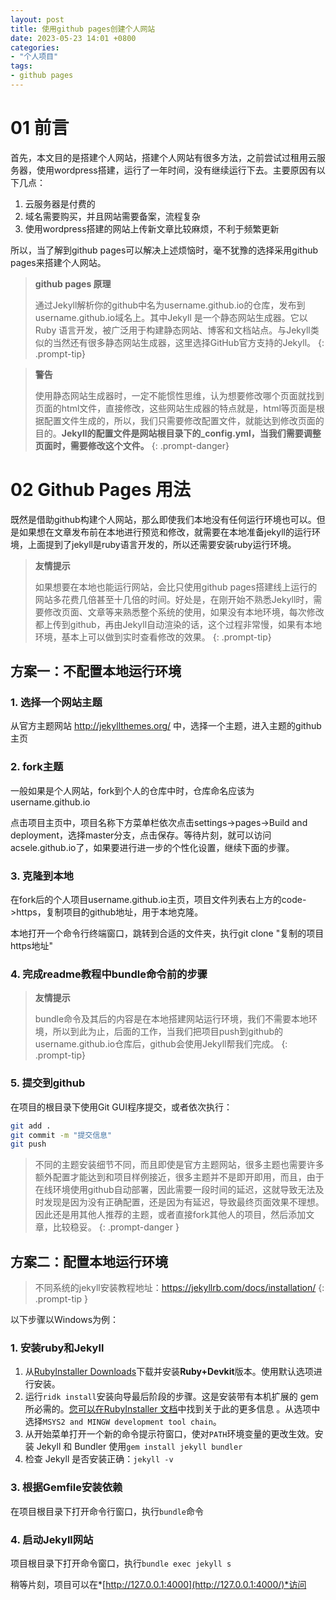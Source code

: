```yaml
---
layout: post
title: 使用github pages创建个人网站
date: 2023-05-23 14:01 +0800
categories: 
- "个人项目"
tags: 
- github pages
---
```


# 01 前言

首先，本文目的是搭建个人网站，搭建个人网站有很多方法，之前尝试过租用云服务器，使用wordpress搭建，运行了一年时间，没有继续运行下去。主要原因有以下几点：

1. 云服务器是付费的
2. 域名需要购买，并且网站需要备案，流程复杂
3. 使用wordpress搭建的网站上传新文章比较麻烦，不利于频繁更新

所以，当了解到github pages可以解决上述烦恼时，毫不犹豫的选择采用github pages来搭建个人网站。

> **github pages 原理**
>
> 通过Jekyll解析你的github中名为username.github.io的仓库，发布到username.github.io域名上。其中Jekyll 是一个静态网站生成器。它以 Ruby 语言开发，被广泛用于构建静态网站、博客和文档站点。与Jekyll类似的当然还有很多静态网站生成器，这里选择GitHub官方支持的Jekyll。
{: .prompt-tip}


> **警告**
>
> 使用静态网站生成器时，一定不能惯性思维，认为想要修改哪个页面就找到页面的html文件，直接修改，这些网站生成器的特点就是，html等页面是根据配置文件生成的，所以，我们只需要修改配置文件，就能达到修改页面的目的。**Jekyll的配置文件是网站根目录下的_config.yml，当我们需要调整页面时，需要修改这个文件。**
{: .prompt-danger}



# 02 Github Pages 用法
既然是借助github构建个人网站，那么即使我们本地没有任何运行环境也可以。但是如果想在文章发布前在本地进行预览和修改，就需要在本地准备jekyll的运行环境，上面提到了jekyll是ruby语言开发的，所以还需要安装ruby运行环境。
> **友情提示**
>
> 如果想要在本地也能运行网站，会比只使用github pages搭建线上运行的网站多花费几倍甚至十几倍的时间。好处是，在刚开始不熟悉Jekyll时，需要修改页面、文章等来熟悉整个系统的使用，如果没有本地环境，每次修改都上传到github，再由Jekyll自动渲染的话，这个过程非常慢，如果有本地环境，基本上可以做到实时查看修改的效果。
{: .prompt-tip}



## 方案一：不配置本地运行环境

### 1. 选择一个网站主题

从官方主题网站 http://jekyllthemes.org/ 中，选择一个主题，进入主题的github主页

### 2. fork主题

一般如果是个人网站，fork到个人的仓库中时，仓库命名应该为username.github.io

点击项目主页中，项目名称下方菜单栏依次点击settings->pages->Build and deployment，选择master分支，点击保存。等待片刻，就可以访问acsele.github.io了，如果要进行进一步的个性化设置，继续下面的步骤。

### 3. 克隆到本地

在fork后的个人项目username.github.io主页，项目文件列表右上方的code->https，复制项目的github地址，用于本地克隆。

本地打开一个命令行终端窗口，跳转到合适的文件夹，执行git clone "复制的项目https地址"

### 4. 完成readme教程中bundle命令前的步骤
> **友情提示**
>
> bundle命令及其后的内容是在本地搭建网站运行环境，我们不需要本地环境，所以到此为止，后面的工作，当我们把项目push到github的username.github.io仓库后，github会使用Jekyll帮我们完成。
> {: .prompt-tip}

### 5. 提交到github

在项目的根目录下使用Git GUI程序提交，或者依次执行：

```bash
git add .
git commit -m "提交信息"
git push
```

> 不同的主题安装细节不同，而且即使是官方主题网站，很多主题也需要许多额外配置才能达到和项目样例接近，很多主题并不是即开即用，而且，由于在线环境使用github自动部署，因此需要一段时间的延迟，这就导致无法及时发现是因为没有正确配置，还是因为有延迟，导致最终页面效果不理想。因此还是用其他人推荐的主题，或者直接fork其他人的项目，然后添加文章，比较稳妥。
{: .prompt-danger }


## 方案二：配置本地运行环境

> 不同系统的jekyll安装教程地址：https://jekyllrb.com/docs/installation/
{: .prompt-tip }

以下步骤以Windows为例：

### 1. 安装ruby和Jekyll

1. 从[RubyInstaller Downloads](https://rubyinstaller.org/downloads/)下载并安装**Ruby+Devkit**版本。使用默认选项进行安装。
2. 运行`ridk install`安装向导最后阶段的步骤。这是安装带有本机扩展的 gem 所必需的。[您可以在RubyInstaller 文档](https://github.com/oneclick/rubyinstaller2#using-the-installer-on-a-target-system)中找到关于此的更多信息 。从选项中选择`MSYS2 and MINGW development tool chain`。
3. 从开始菜单打开一个新的命令提示符窗口，使对`PATH`环境变量的更改生效。安装 Jekyll 和 Bundler 使用`gem install jekyll bundler`
4. 检查 Jekyll 是否安装正确：`jekyll -v`

### 3. 根据Gemfile安装依赖

在项目根目录下打开命令行窗口，执行`bundle`命令 

### 4. 启动Jekyll网站

项目根目录下打开命令窗口，执行`bundle exec jekyll s`

稍等片刻，项目可以在*[http://127.0.0.1:4000](http://127.0.0.1:4000/)*访问

